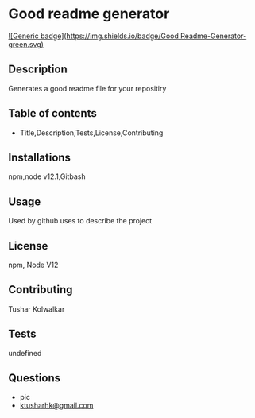 
  
  # Good readme generator
  [![Generic badge](https://img.shields.io/badge/Good Readme-Generator-green.svg)](https://github.com/tushark-bootcamp/a9-good-readme-generator)
  
  ## Description
  Generates a good readme file for your repositiry
  
  ## Table of contents
  * Title,Description,Tests,License,Contributing
  
  ## Installations
  npm,node v12.1,Gitbash

  ## Usage
  Used by github uses to describe the project

  ## License
  npm, Node V12

  ## Contributing
  Tushar Kolwalkar

  ## Tests
  undefined

  ## Questions
  * pic
  * ktusharhk@gmail.com
  